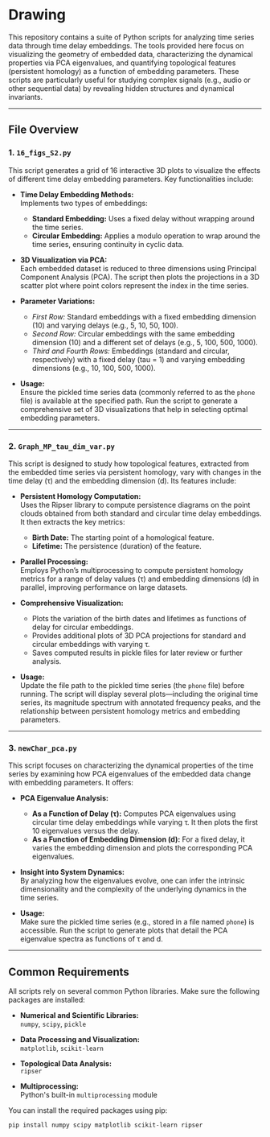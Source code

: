 # Drawing

This repository contains a suite of Python scripts for analyzing time series data through time delay embeddings. The tools provided here focus on visualizing the geometry of embedded data, characterizing the dynamical properties via PCA eigenvalues, and quantifying topological features (persistent homology) as a function of embedding parameters. These scripts are particularly useful for studying complex signals (e.g., audio or other sequential data) by revealing hidden structures and dynamical invariants.

---

## File Overview

### 1. `16_figs_S2.py`
This script generates a grid of 16 interactive 3D plots to visualize the effects of different time delay embedding parameters. Key functionalities include:

- **Time Delay Embedding Methods:**  
  Implements two types of embeddings:
  - **Standard Embedding:** Uses a fixed delay without wrapping around the time series.
  - **Circular Embedding:** Applies a modulo operation to wrap around the time series, ensuring continuity in cyclic data.

- **3D Visualization via PCA:**  
  Each embedded dataset is reduced to three dimensions using Principal Component Analysis (PCA). The script then plots the projections in a 3D scatter plot where point colors represent the index in the time series.

- **Parameter Variations:**  
  - *First Row:* Standard embeddings with a fixed embedding dimension (10) and varying delays (e.g., 5, 10, 50, 100).
  - *Second Row:* Circular embeddings with the same embedding dimension (10) and a different set of delays (e.g., 5, 100, 500, 1000).
  - *Third and Fourth Rows:* Embeddings (standard and circular, respectively) with a fixed delay (tau = 1) and varying embedding dimensions (e.g., 10, 100, 500, 1000).

- **Usage:**  
  Ensure the pickled time series data (commonly referred to as the `phone` file) is available at the specified path. Run the script to generate a comprehensive set of 3D visualizations that help in selecting optimal embedding parameters.

---

### 2. `Graph_MP_tau_dim_var.py`
This script is designed to study how topological features, extracted from the embedded time series via persistent homology, vary with changes in the time delay (τ) and the embedding dimension (d). Its features include:

- **Persistent Homology Computation:**  
  Uses the Ripser library to compute persistence diagrams on the point clouds obtained from both standard and circular time delay embeddings. It then extracts the key metrics:
  - **Birth Date:** The starting point of a homological feature.
  - **Lifetime:** The persistence (duration) of the feature.

- **Parallel Processing:**  
  Employs Python’s multiprocessing to compute persistent homology metrics for a range of delay values (τ) and embedding dimensions (d) in parallel, improving performance on large datasets.

- **Comprehensive Visualization:**  
  - Plots the variation of the birth dates and lifetimes as functions of delay for circular embeddings.
  - Provides additional plots of 3D PCA projections for standard and circular embeddings with varying τ.
  - Saves computed results in pickle files for later review or further analysis.

- **Usage:**  
  Update the file path to the pickled time series (the `phone` file) before running. The script will display several plots—including the original time series, its magnitude spectrum with annotated frequency peaks, and the relationship between persistent homology metrics and embedding parameters.

---

### 3. `newChar_pca.py`
This script focuses on characterizing the dynamical properties of the time series by examining how PCA eigenvalues of the embedded data change with embedding parameters. It offers:

- **PCA Eigenvalue Analysis:**  
  - **As a Function of Delay (τ):** Computes PCA eigenvalues using circular time delay embeddings while varying τ. It then plots the first 10 eigenvalues versus the delay.
  - **As a Function of Embedding Dimension (d):** For a fixed delay, it varies the embedding dimension and plots the corresponding PCA eigenvalues.

- **Insight into System Dynamics:**  
  By analyzing how the eigenvalues evolve, one can infer the intrinsic dimensionality and the complexity of the underlying dynamics in the time series.

- **Usage:**  
  Make sure the pickled time series (e.g., stored in a file named `phone`) is accessible. Run the script to generate plots that detail the PCA eigenvalue spectra as functions of τ and d.

---

## Common Requirements

All scripts rely on several common Python libraries. Make sure the following packages are installed:

- **Numerical and Scientific Libraries:**  
  `numpy`, `scipy`, `pickle`

- **Data Processing and Visualization:**  
  `matplotlib`, `scikit-learn`

- **Topological Data Analysis:**  
  `ripser`

- **Multiprocessing:**  
  Python's built-in `multiprocessing` module

You can install the required packages using pip:

```bash
pip install numpy scipy matplotlib scikit-learn ripser
